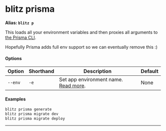 # blitz prisma

**Alias: `blitz p`**

This loads all your environment variables and then proxies all arguments
to
[the Prisma CLI](https://www.prisma.io/docs/reference/api-reference/command-reference).

Hopefully Prisma adds full env support so we can eventually remove this :)

#### Options



| Option | Shorthand | Description | Default |
| --- | --- | --- | --- |
| `--env` | `-e` | Set app environment name. [Read more](/docs/custom-environments#custom-environments). | None |

#### Examples


```typescript
blitz prisma generate
blitz prisma migrate dev
blitz prisma migrate deploy
```


---

